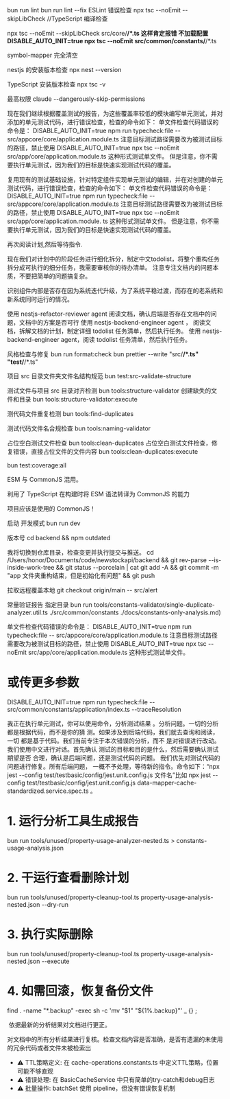 bun run lint
bun run lint --fix   ESLint 错误检查
npx tsc --noEmit --skipLibCheck  //TypeScript 编译检查

npx tsc --noEmit --skipLibCheck src/core/**/*.ts  这样肯定报错 不加载配置
DISABLE_AUTO_INIT=true npx tsc --noEmit src/common/constants/**/*.ts   

symbol-mapper 完全清空

nestjs 的安装版本检查
npx nest --version

TypeScript 安装版本检查
npx tsc -v


最高权限
claude --dangerously-skip-permissions


现在我们继续根据覆盖测试的报告，为这些覆盖率较低的模块编写单元测试​，并对添加的单元测试代码，进行错误检查，检查的命令如下：
单文件检查代码错误的命令是：
DISABLE_AUTO_INIT=true npm run typecheck:file -- src/appcore/core/application.module.ts
注意目标测试路径需要改为被测试目标的路径，禁止使用
DISABLE_AUTO_INIT=true npx tsc --noEmit src/app/core/application.module.ts 这种形式测试单文件。
但是注意，你不需要执行单元测试，因为我们的目标是快速实现测试代码的覆盖。



复用现有的测试基础设施，针对特定组件实现单元测试的编辑，并在对创建的单元测试代码，进行错误检查，检查的命令如下：
单文件检查代码错误的命令是：
DISABLE_AUTO_INIT=true npm run typecheck:file -- src/appcore/core/application.module.ts
注意目标测试路径需要改为被测试目标的路径，禁止使用
DISABLE_AUTO_INIT=true npx tsc --noEmit src/app/core/application.module.
ts 这种形式测试单文件。
但是注意，你不需要执行单元测试，因为我们的目标是快速实现测试代码的覆盖。


再次阅读计划,然后等待指令.  

现在我们对计划中的阶段任务进行细化拆分，制定中文todolist，将整个重构任务拆分成可执行的细分任务，我需要审核你的待办清单。
注意专注文档内的问题本质，不要把简单的问题搞复杂。 


识别组件内部是否存在因为系统迭代升级，为了系统平稳过渡，而存在的老系统和新系统同时运行的情况。 

使用 nestjs-refactor-reviewer agent 阅读文档​，确认后端是否存在文档中的问题，文档中的方案是否可行
使用 nestjs-backend-engineer agent ， 阅读文档，拆解文档的计划，制定详细 todolist 任务清单，然后执行任务。
使用 nestjs-backend-engineer agent，阅读 todolist 任务清单，然后执行任务。

风格检查与修复
 bun run format:check
 bun prettier --write "src/**/*.ts" "test/**/*.ts"

项目 src 目录文件夹文件名结构规范
bun test:src-validate-structure

测试文件与项目 src 目录对齐检测
bun tools:structure-validator
创建缺失的文件和目录
bun tools:structure-validator:execute

测代码文件重复检测
bun tools:find-duplicates

测试代码文件名合规检查
bun tools:naming-validator

占位空白测试文件检查
bun tools:clean-duplicates
占位空白测试文件检查，修复错误，直接占位文件的文件内容
bun tools:clean-duplicates:execute

bun test:coverage:all

 ESM 与 CommonJS  混用。

 利用了 TypeScript 在构建时将 ESM 语法转译为 CommonJS 的能力

 项目应该是使用的 CommonJS！

 启动 开发模式
 bun run dev

版本号
cd backend && npm outdated


我将切换到仓库目录，检查变更并执行提交与推送。
cd /Users/honor/Documents/code/newstockapi/backend && git rev-parse --is-inside-work-tree && git status --porcelain | cat
git add -A && git commit -m "app 文件夹重构结束，但是初始化有问题" && git push

拉取远程覆盖本地
git checkout origin/main -- src/alert



常量验证报告 指定目录
bun run tools/constants-validator/single-duplicate-analyzer.util.ts ./src/common/constants ./docs/constants-only-analysis.md)



单文件检查代码错误的命令是：
DISABLE_AUTO_INIT=true npm run typecheck:file -- src/appcore/core/application.module.ts
注意目标测试路径需要改为被测试目标的路径，禁止使用
DISABLE_AUTO_INIT=true npx tsc --noEmit src/app/core/application.module.ts 这种形式测试单文件。
# 或传更多参数
DISABLE_AUTO_INIT=true npm run typecheck:file -- src/common/constants/application/index.ts --traceResolution


我正在执行单元测试，你可以使用命令，分析测试结果
  。分析问题。一切的分析都是根据代码，而不是你的猜
  测。如果涉及到后端代码，我们就去查询和阅读，一切
  都是基于代码。我们当前专注于本次错误的分析，而不
  是对错误进行改动。我们使用中文进行对话。首先确认
  测试的目标和目的是什么，然后需要确认测试期望是否
  合理，确认是后端问题，还是测试代码的问题。
  我们优先对测试代码的问题进行修复。所有后端问题，
  一概不予处理，等待新的指令。命令如下：“npx jest
  --config
  test/testbasic/config/jest.unit.config.js
  文件名”比如  npx jest --config
  test/testbasic/config/jest.unit.config.js
  data-mapper-cache-standardized.service.spec.ts
  。


# 1. 运行分析工具生成报告
  bun run tools/unused/property-usage-analyzer-nested.ts > constants-usage-analysis.json

  # 2. 干运行查看删除计划
  bun run tools/unused/property-cleanup-tool.ts property-usage-analysis-nested.json --dry-run

  # 3. 执行实际删除
  bun run tools/unused/property-cleanup-tool.ts property-usage-analysis-nested.json --execute



  # 4. 如需回滚，恢复备份文件
  find . -name "*.backup" -exec sh -c 'mv "$1" "${1%.backup}"' _ {} \;





 依据最新的分析结果对文档进行更正。  

对文档中的所有分析结果进行复核。检查文档内容是否准确，是否有遗漏的未使用的冗余代码或者文件未被检索出




  - ⚠️ TTL策略定义: 在 cache-operations.constants.ts 中定义TTL策略，位置可能不够直观
  - ⚠️ 错误处理: 在 BasicCacheService 中只有简单的try-catch和debug日志
  - ⚠️ 批量操作: batchSet 使用 pipeline，但没有错误恢复机制
